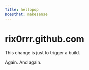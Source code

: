 ```yaml
---
Title: hellopop
Doesthat: makesense
---
```

# rix0rrr.github.com

This change is just to trigger a build.

Again. And again.
